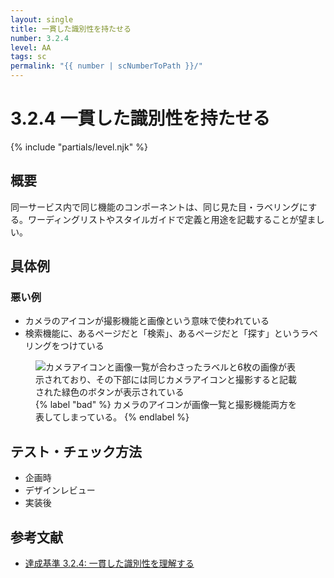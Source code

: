 ```yaml
---
layout: single
title: 一貫した識別性を持たせる
number: 3.2.4
level: AA
tags: sc
permalink: "{{ number | scNumberToPath }}/"
---
```


# 3.2.4 一貫した識別性を持たせる

{% include "partials/level.njk" %}

## 概要

同一サービス内で同じ機能のコンポーネントは、同じ見た目・ラベリングにする。ワーディングリストやスタイルガイドで定義と用途を記載することが望ましい。

## 具体例

### 悪い例

- カメラのアイコンが撮影機能と画像という意味で使われている
- 検索機能に、あるページだと「検索」、あるページだと「探す」というラベリングをつけている

<figure>
<img src="/img/3/2/4/3.2.4.png" alt="カメラアイコンと画像一覧が合わさったラベルと6枚の画像が表示されており、その下部には同じカメラアイコンと撮影すると記載された緑色のボタンが表示されている" />
<figcaption>
{% label "bad" %}
カメラのアイコンが画像一覧と撮影機能両方を表してしまっている。
{% endlabel %}
</figcaption>
</figure>

## テスト・チェック方法

- 企画時
- デザインレビュー
- 実装後

## 参考文献

- [達成基準 3.2.4: 一貫した識別性を理解する](https://waic.jp/docs/WCAG21/Understanding/consistent-identification.html)
